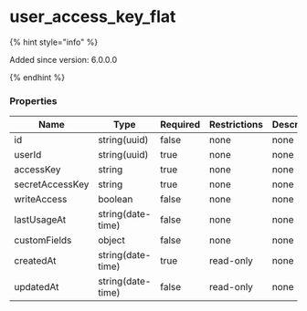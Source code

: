 
# user_access_key_flat

{% hint style="info" %}

Added since version: 6.0.0.0

{% endhint %}

### Properties

|Name|Type|Required|Restrictions|Description|
|---|---|---|---|---|
|id|string(uuid)|false|none|none|
|userId|string(uuid)|true|none|none|
|accessKey|string|true|none|none|
|secretAccessKey|string|true|none|none|
|writeAccess|boolean|false|none|none|
|lastUsageAt|string(date-time)|false|none|none|
|customFields|object|false|none|none|
|createdAt|string(date-time)|true|read-only|none|
|updatedAt|string(date-time)|false|read-only|none|
